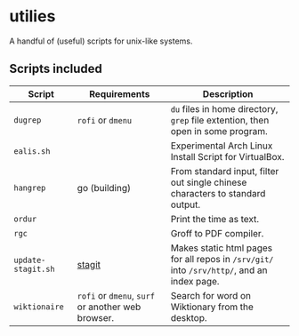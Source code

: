 # utilies
A handful of (useful) scripts for unix-like systems.

## Scripts included
| Script | Requirements | Description |
| --- | --- | --- |
| `dugrep` | `rofi` or `dmenu` | `du` files in home directory, `grep` file extention, then open in some program. |
| `ealis.sh` | | Experimental Arch Linux Install Script for VirtualBox. |
| `hangrep` | go (building) | From standard input, filter out single chinese characters to standard output. |
| `ordur` | | Print the time as text. |
| `rgc` | | Groff to PDF compiler. |
| `update-stagit.sh` | [stagit](https://git.codemadness.org/stagit/file/README.html) | Makes static html pages for all repos in `/srv/git/` into `/srv/http/`, and an index page. |
| `wiktionaire` | `rofi` or `dmenu`, `surf` or another web browser. | Search for word on Wiktionary from the desktop. |

